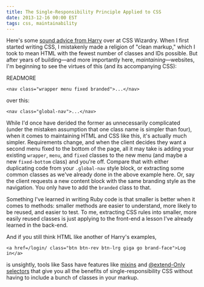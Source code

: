 ```yaml
---
title: The Single-Responsibility Principle Applied to CSS
date: 2013-12-16 00:00 EST
tags: css, maintainability
---
```


Here's some [sound advice from Harry](http://csswizardry.com/2012/04/the-single-responsibility-principle-applied-to-css/) over at CSS Wizardry. When I first started writing CSS, I mistakenly made a religion of "clean markup," which I took to mean HTML with the fewest number of classes and IDs possible. But after years of building—and more importantly here, *maintaining*—websites, I'm beginning to see the virtues of this (and its accompanying CSS):

READMORE

    <nav class="wrapper menu fixed branded">...</nav>

over this:

    <nav class="global-nav">...</nav>

While I'd once have derided the former as unnecessarily complicated (under the mistaken assumption that one class name is simpler than four), when it comes to maintaining HTML and CSS like this, it's actually much simpler. Requirements change, and when the client decides they want a second menu fixed to the bottom of the page, all it may take is adding your existing `wrapper`, `menu`, and `fixed` classes to the new menu (and maybe a new `fixed-bottom` class) and you're off. Compare that with either duplicating code from your `.global-nav` style block, or extracting some common classes as we've already done in the above example here. Or, say the client requests a new content block with the same branding style as the navigation. You only have to add the `branded` class to that.

Something I've learned in writing Ruby code is that smaller is better when it comes to methods: smaller methods are easier to understand, more likely to be reused, and easier to test. To me, extracting CSS rules into smaller, more easily reused classes is just applying to the front-end a lesson I've already learned in the back-end.

And if you still think HTML like another of Harry's examples,

    <a href=/login/ class="btn btn-rev btn-lrg giga go brand-face">Log in</a>

is unsightly, tools like Sass have features like [mixins][1] and [@extend-Only selectors][2] that give you all the benefits of single-responsibility CSS without having to include a bunch of classes in your markup.

 [1]: http://sass-lang.com/documentation/file.SASS_REFERENCE.html#mixins
 [2]: http://sass-lang.com/documentation/file.SASS_REFERENCE.html#placeholders

